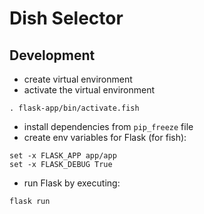 # Dish Selector

## Development
- create virtual environment
- activate the virtual environment
```
. flask-app/bin/activate.fish
```
- install dependencies from `pip_freeze` file
- create env variables for Flask (for fish):
```
set -x FLASK_APP app/app
set -x FLASK_DEBUG True
```
- run Flask by executing:
```
flask run
```
